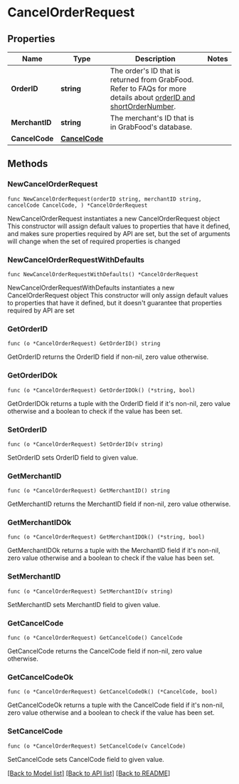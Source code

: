 # CancelOrderRequest

## Properties

Name | Type | Description | Notes
------------ | ------------- | ------------- | -------------
**OrderID** | **string** | The order&#39;s ID that is returned from GrabFood. Refer to FAQs for more details about [orderID and shortOrderNumber](#section/Order/What&#39;s-the-difference-between-orderID-and-shortOrderNumber). | 
**MerchantID** | **string** | The merchant&#39;s ID that is in GrabFood&#39;s database. | 
**CancelCode** | [**CancelCode**](CancelCode.md) |  | 

## Methods

### NewCancelOrderRequest

`func NewCancelOrderRequest(orderID string, merchantID string, cancelCode CancelCode, ) *CancelOrderRequest`

NewCancelOrderRequest instantiates a new CancelOrderRequest object
This constructor will assign default values to properties that have it defined,
and makes sure properties required by API are set, but the set of arguments
will change when the set of required properties is changed

### NewCancelOrderRequestWithDefaults

`func NewCancelOrderRequestWithDefaults() *CancelOrderRequest`

NewCancelOrderRequestWithDefaults instantiates a new CancelOrderRequest object
This constructor will only assign default values to properties that have it defined,
but it doesn't guarantee that properties required by API are set

### GetOrderID

`func (o *CancelOrderRequest) GetOrderID() string`

GetOrderID returns the OrderID field if non-nil, zero value otherwise.

### GetOrderIDOk

`func (o *CancelOrderRequest) GetOrderIDOk() (*string, bool)`

GetOrderIDOk returns a tuple with the OrderID field if it's non-nil, zero value otherwise
and a boolean to check if the value has been set.

### SetOrderID

`func (o *CancelOrderRequest) SetOrderID(v string)`

SetOrderID sets OrderID field to given value.


### GetMerchantID

`func (o *CancelOrderRequest) GetMerchantID() string`

GetMerchantID returns the MerchantID field if non-nil, zero value otherwise.

### GetMerchantIDOk

`func (o *CancelOrderRequest) GetMerchantIDOk() (*string, bool)`

GetMerchantIDOk returns a tuple with the MerchantID field if it's non-nil, zero value otherwise
and a boolean to check if the value has been set.

### SetMerchantID

`func (o *CancelOrderRequest) SetMerchantID(v string)`

SetMerchantID sets MerchantID field to given value.


### GetCancelCode

`func (o *CancelOrderRequest) GetCancelCode() CancelCode`

GetCancelCode returns the CancelCode field if non-nil, zero value otherwise.

### GetCancelCodeOk

`func (o *CancelOrderRequest) GetCancelCodeOk() (*CancelCode, bool)`

GetCancelCodeOk returns a tuple with the CancelCode field if it's non-nil, zero value otherwise
and a boolean to check if the value has been set.

### SetCancelCode

`func (o *CancelOrderRequest) SetCancelCode(v CancelCode)`

SetCancelCode sets CancelCode field to given value.



[[Back to Model list]](../README.md#documentation-for-models) [[Back to API list]](../README.md#documentation-for-api-endpoints) [[Back to README]](../README.md)



